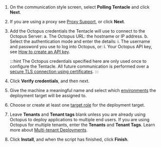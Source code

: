 1. On the communication style screen, select **Polling Tentacle** and click **Next**.
1. If you are using a proxy see [Proxy Support](/docs/infrastructure/deployment-targets/proxy-support.md), or click **Next**.
1. Add the Octopus credentials the Tentacle will use to connect to the Octopus Server:
    a. The Octopus URL: the hostname or IP address.
    b. Select the authentication mode and enter the details:
        i. The username and password you use to log into Octopus, or:
        i. Your Octopus API key, see [How to create an API key](/docs/octopus-rest-api/how-to-create-an-api-key.md).
    
    :::hint
    The Octopus credentials specified here are only used once to configure the Tentacle. All future communication is performed over a [secure TLS connection using certificates](/docs/security/octopus-tentacle-communication/index.md#Octopus-Tentaclecommunication-Scenario:PollingTentacles). 
    :::
1. Click **Verify credentials**, and then next.
1. Give the machine a meaningful name and select which [environments](/docs/infrastructure/environments/) the deployment target will be assigned to.
1. Choose or create at least one [target role](/docs/infrastructure/deployment-targets/index.md#target-roles) for the deployment target.
1. Leave **Tenants** and **Tenant tags** blank unless you are already using Octopus to deploy applications to multiple end users. If you are using Octopus for multiple tenants, enter the **Tenants** and **Tenant Tags**. Learn more about [Multi-tenant Deployments](/docs/tenants/).
1. Click **Install**, and when the script has finished, click **Finish**.
